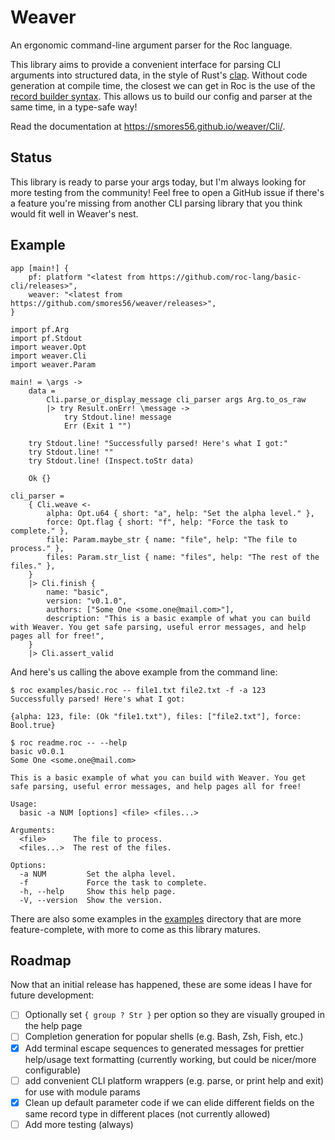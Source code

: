 Weaver
======

An ergonomic command-line argument parser for the Roc language.

This library aims to provide a convenient interface for parsing CLI arguments
into structured data, in the style of Rust's [clap](https://github.com/clap-rs/clap).
Without code generation at compile time, the closest we can get in Roc is the use of the
[record builder syntax](https://www.roc-lang.org/examples/RecordBuilder/README.html).
This allows us to build our config and parser at the same time, in a type-safe way!

Read the documentation at <https://smores56.github.io/weaver/Cli/>.

## Status

This library is ready to parse your args today, but I'm always looking for more testing
from the community! Feel free to open a GitHub issue if there's a feature you're missing
from another CLI parsing library that you think would fit well in Weaver's nest.

## Example

```roc
app [main!] {
    pf: platform "<latest from https://github.com/roc-lang/basic-cli/releases>",
    weaver: "<latest from https://github.com/smores56/weaver/releases>",
}

import pf.Arg
import pf.Stdout
import weaver.Opt
import weaver.Cli
import weaver.Param

main! = \args ->
    data =
        Cli.parse_or_display_message cli_parser args Arg.to_os_raw
        |> try Result.onErr! \message ->
            try Stdout.line! message
            Err (Exit 1 "")

    try Stdout.line! "Successfully parsed! Here's what I got:"
    try Stdout.line! ""
    try Stdout.line! (Inspect.toStr data)

    Ok {}

cli_parser =
    { Cli.weave <-
        alpha: Opt.u64 { short: "a", help: "Set the alpha level." },
        force: Opt.flag { short: "f", help: "Force the task to complete." },
        file: Param.maybe_str { name: "file", help: "The file to process." },
        files: Param.str_list { name: "files", help: "The rest of the files." },
    }
    |> Cli.finish {
        name: "basic",
        version: "v0.1.0",
        authors: ["Some One <some.one@mail.com>"],
        description: "This is a basic example of what you can build with Weaver. You get safe parsing, useful error messages, and help pages all for free!",
    }
    |> Cli.assert_valid
```

And here's us calling the above example from the command line:

```console
$ roc examples/basic.roc -- file1.txt file2.txt -f -a 123
Successfully parsed! Here's what I got:

{alpha: 123, file: (Ok "file1.txt"), files: ["file2.txt"], force: Bool.true}

$ roc readme.roc -- --help
basic v0.0.1
Some One <some.one@mail.com>

This is a basic example of what you can build with Weaver. You get safe parsing, useful error messages, and help pages all for free!

Usage:
  basic -a NUM [options] <file> <files...>

Arguments:
  <file>      The file to process.
  <files...>  The rest of the files.

Options:
  -a NUM         Set the alpha level.
  -f             Force the task to complete.
  -h, --help     Show this help page.
  -V, --version  Show the version.
```

There are also some examples in the [examples](./examples) directory that are more
feature-complete, with more to come as this library matures.

## Roadmap

Now that an initial release has happened, these are some ideas I have for future development:

- [ ] Optionally set `{ group ? Str }` per option so they are visually grouped in the help page
- [ ] Completion generation for popular shells (e.g. Bash, Zsh, Fish, etc.)
- [X] Add terminal escape sequences to generated messages for prettier help/usage text formatting (currently working, but could be nicer/more configurable)
- [ ] add convenient CLI platform wrappers (e.g. parse, or print help and exit) for use with module params
- [X] Clean up default parameter code if we can elide different fields on the same record type in different places (not currently allowed)
- [ ] Add more testing (always)
